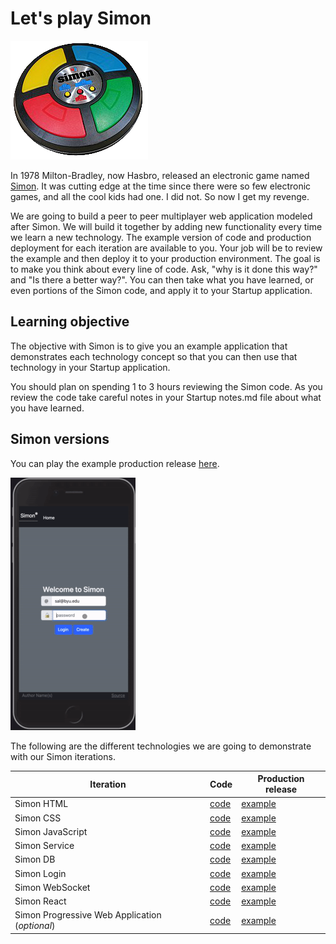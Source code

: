 # Let's play Simon

![Simon](simon.png)

In 1978 Milton-Bradley, now Hasbro, released an electronic game named [Simon](<https://en.wikipedia.org/wiki/Simon_(game)>). It was cutting edge at the time since there were so few electronic games, and all the cool kids had one. I did not. So now I get my revenge.

We are going to build a peer to peer multiplayer web application modeled after Simon. We will build it together by adding new functionality every time we learn a new technology. The example version of code and production deployment for each iteration are available to you. Your job will be to review the example and then deploy it to your production environment. The goal is to make you think about every line of code. Ask, "why is it done this way?" and "Is there a better way?". You can then take what you have learned, or even portions of the Simon code, and apply it to your Startup application.

## Learning objective

The objective with Simon is to give you an example application that demonstrates each technology concept so that you can then use that technology in your Startup application.

You should plan on spending 1 to 3 hours reviewing the Simon code. As you review the code take careful notes in your Startup notes.md file about what you have learned.

## Simon versions

You can play the example production release [here](https://simon.cs260.click).

![Simon](../startUp/simonPlay.gif)

The following are the different technologies we are going to demonstrate with our Simon iterations.

| Iteration                                      | Code                                                                 | Production release                              |
| ---------------------------------------------- | -------------------------------------------------------------------- | ----------------------------------------------- |
| Simon HTML                                     | [code](https://github.com/webprogramming260/simon-html#readme)       | [example](https://simon-html.cs260.click)       |
| Simon CSS                                      | [code](https://github.com/webprogramming260/simon-css#readme)        | [example](https://simon-css.cs260.click)        |
| Simon JavaScript                               | [code](https://github.com/webprogramming260/simon-javascript#readme) | [example](https://simon-javascript.cs260.click) |
| Simon Service                                  | [code](https://github.com/webprogramming260/simon-service#readme)    | [example](https://simon-service.cs260.click)    |
| Simon DB                                       | [code](https://github.com/webprogramming260/simon-db#readme)         | [example](https://simon-db.cs260.click)         |
| Simon Login                                    | [code](https://github.com/webprogramming260/simon-login#readme)      | [example](https://simon-login.cs260.click)      |
| Simon WebSocket                                | [code](https://github.com/webprogramming260/simon-websocket#readme)  | [example](https://simon-websocket.cs260.click)  |
| Simon React                                    | [code](https://github.com/webprogramming260/simon-react#readme)      | [example](https://simon-react.cs260.click)      |
| Simon Progressive Web Application (_optional_) | [code](https://github.com/webprogramming260/simon-pwa#readme)        | [example](https://simon-pwa.cs260.click)        |
